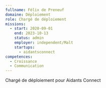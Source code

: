 ```yaml
---
fullname: Félix de Preneuf
domaine: Déploiement
role: Chargé de déploiement
missions:
  - start: 2020-09-01
    end: 2023-10-13
    status: admin
    employer: independent/Malt
    startups:
      - aidantsconnect
competences:
  - Croissance
  - Communication
---
```

Chargé de déploiement pour Aidants Connect